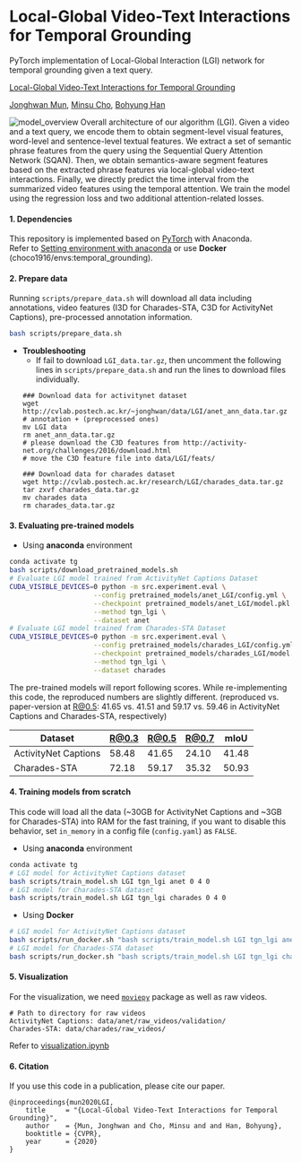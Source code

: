 Local-Global Video-Text Interactions for Temporal Grounding
=====
PyTorch implementation of Local-Global Interaction (LGI) network for temporal grounding given a text query.

[Local-Global Video-Text Interactions for Temporal Grounding](http://arxiv.org/abs/2004.07514)

[Jonghwan Mun](http://cvlab.postech.ac.kr/~jonghwan/), [Minsu Cho](http://cvlab.postech.ac.kr/~mcho/), [Bohyung Han](https://cv.snu.ac.kr/index.php/bhhan/)

![model_overview](./imgs/LGI_overview.png)
Overall architecture of our algorithm (LGI).
Given a video and a text query, we encode them to obtain segment-level visual features, word-level and sentence-level textual features.
We extract a set of semantic phrase features from the query using the Sequential Query Attention Network (SQAN).
Then, we obtain semantics-aware segment features based on the extracted phrase features via local-global video-text interactions.
Finally, we directly predict the time interval from the summarized video features using the temporal attention.
We train the model using the regression loss and two additional attention-related losses.

#### 1. Dependencies
This repository is implemented based on [PyTorch](http://pytorch.org/) with Anaconda.</br>
Refer to [Setting environment with anaconda](anaconda_environment.md) or use **Docker** (choco1916/envs:temporal_grounding).

#### 2. Prepare data
Running `scripts/prepare_data.sh` will download all data including annotations, video features (I3D for Charades-STA, C3D for ActivityNet Captions), pre-processed annotation information.
```bash
bash scripts/prepare_data.sh
```
- **Troubleshooting**
  - If fail to download `LGI_data.tar.gz`, then uncomment the following lines in `scripts/prepare_data.sh` and run the lines to download files individually.
  ```
  ### Download data for activitynet dataset
  wget http://cvlab.postech.ac.kr/~jonghwan/data/LGI/anet_ann_data.tar.gz # annotation + (preprocessed ones)
  mv LGI data
  rm anet_ann_data.tar.gz
  # please download the C3D features from http://activity-net.org/challenges/2016/download.html
  # move the C3D feature file into data/LGI/feats/

  ### Download data for charades dataset
  wget http://cvlab.postech.ac.kr/research/LGI/charades_data.tar.gz
  tar zxvf charades_data.tar.gz
  mv charades data
  rm charades_data.tar.gz
  ```

#### 3. Evaluating pre-trained models
* Using **anaconda** environment
```bash
conda activate tg
bash scripts/download_pretrained_models.sh
# Evaluate LGI model trained from ActivityNet Captions Dataset
CUDA_VISIBLE_DEVICES=0 python -m src.experiment.eval \
                     --config pretrained_models/anet_LGI/config.yml \
                     --checkpoint pretrained_models/anet_LGI/model.pkl \
                     --method tgn_lgi \
                     --dataset anet
# Evaluate LGI model trained from Charades-STA Dataset
CUDA_VISIBLE_DEVICES=0 python -m src.experiment.eval \
                     --config pretrained_models/charades_LGI/config.yml \
                     --checkpoint pretrained_models/charades_LGI/model.pkl \
                     --method tgn_lgi \
                     --dataset charades
```
The pre-trained models will report following scores.
While re-implementing this code, the reproduced numbers are slightly different.
(reproduced vs. paper-version at R@0.5: 41.65 vs. 41.51 and 59.17 vs. 59.46 in ActivityNet Captions and Charades-STA, respectively)

Dataset              | R@0.3 | R@0.5 | R@0.7 | mIoU
-------------------- | ------| ------| ------| ------
ActivityNet Captions | 58.48 | 41.65 | 24.10 | 41.48
Charades-STA         | 72.18 | 59.17 | 35.32 | 50.93


#### 4. Training models from scratch
This code will load all the data (~30GB for ActivityNet Captions and ~3GB for Charades-STA) into RAM for the fast training, if you want to disable this behavior, set `in_memory` in a config file (`config.yaml`) as `FALSE`.
* Using **anaconda** environment
```bash
conda activate tg
# LGI model for ActivityNet Captions dataset
bash scripts/train_model.sh LGI tgn_lgi anet 0 4 0
# LGI model for Charades-STA dataset
bash scripts/train_model.sh LGI tgn_lgi charades 0 4 0
```

* Using **Docker**
```bash
# LGI model for ActivityNet Captions dataset
bash scripts/run_docker.sh "bash scripts/train_model.sh LGI tgn_lgi anet 0 4 0" "gpu0"
# LGI model for Charades-STA dataset
bash scripts/run_docker.sh "bash scripts/train_model.sh LGI tgn_lgi charades 0 4 0" "gpu0"
```

#### 5. Visualization
For the visualization, we need [`moviepy`](https://zulko.github.io/moviepy/) package as well as raw videos.</br>
```
# Path to directory for raw videos
ActivityNet Captions: data/anet/raw_videos/validation/
Charades-STA: data/charades/raw_videos/
```
Refer to [visualization.ipynb](visualization.ipynb)


#### 6. Citation
If you use this code in a publication, please cite our paper.

```
@inproceedings{mun2020LGI,
    title     = "{Local-Global Video-Text Interactions for Temporal Grounding}",
    author    = {Mun, Jonghwan and Cho, Minsu and and Han, Bohyung},
    booktitle = {CVPR},
    year      = {2020}
}
```
